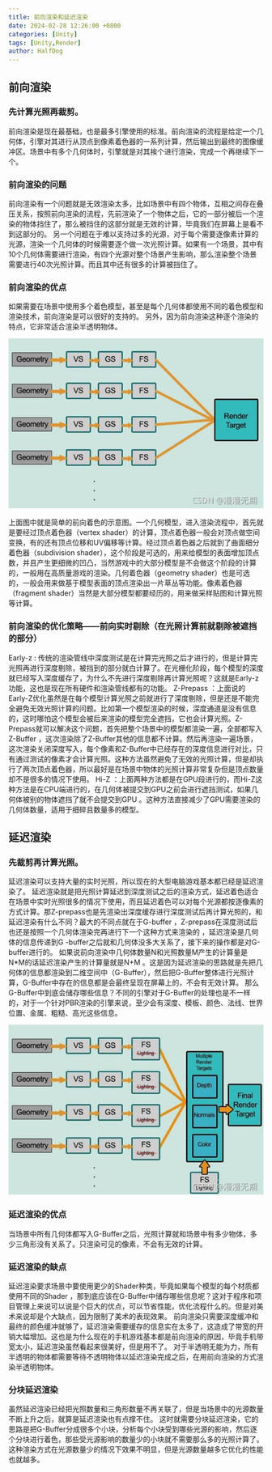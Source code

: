 ```yaml
---
title: 前向渲染和延迟渲染
date: 2024-02-28 12:26:00 +0800
categories: [Unity]
tags: [Unity,Render]
author: HalfDog
---
```


## 前向渲染

### 先计算光照再裁剪。
前向渲染是现在最基础，也是最多引擎使用的标准。前向渲染的流程是给定一个几何体，引擎对其进行从顶点到像素着色器的一系列计算，然后输出到最终的图像缓冲区。场景中有多个几何体时，引擎就是对其挨个进行渲染，完成一个再继续下一个。

### 前向渲染的问题
前向渲染有一个问题就是无效渲染太多，比如场景中有四个物体，互相之间存在叠压关系，按照前向渲染的流程，先前渲染了一个物体之后，它的一部分被后一个渲染的物体挡住了，那么被挡住的这部分就是无效的计算，毕竟我们在屏幕上是看不到这部分的。
另一个问题在于难以支持过多的光源，对于每个需要逐像素计算的光源，渲染一个几何体的时候需要逐个做一次光照计算。如果有一个场景，其中有10个几何体需要进行渲染，有四个光源对整个场景产生影响，那么渲染整个场景需要进行40次光照计算。而且其中还有很多的计算被挡住了。

### 前向渲染的优点
如果需要在场景中使用多个着色模型，甚至是每个几何体都使用不同的着色模型和渲染技术，前向渲染是可以很好的支持的。
另外，因为前向渲染这种逐个渲染的特点，它非常适合渲染半透明物体。

![image](/assets/images/2024-02-28/1369799-20240228122452841-1820473812.jpg)

上面图中就是简单的前向着色的示意图。一个几何模型，进入渲染流程中，首先就是要经过顶点着色器（vertex shader）的计算，顶点着色器一般会对顶点做空间变换，有的还有顶点位移和UV偏移等计算。经过顶点着色器之后就到了曲面细分着色器（subdivision shader），这个阶段是可选的，用来给模型的表面增加顶点数，并且产生更细微的凹凸，当然游戏中的大部分模型是不会做这个阶段的计算的，一般用在高质量游戏的渲染。几何着色器（geometry shader）也是可选的，一般会用来做基于模型表面的顶点渲染出一片草丛等功能。像素着色器（fragment shader）当然是大部分模型都要经历的，用来做采样贴图和计算光照等计算。

### 前向渲染的优化策略——前向实时剔除（在光照计算前就剔除被遮挡的部分）
Early-z : 传统的渲染管线中深度测试是在计算完光照之后才进行的，但是计算完光照再进行深度剔除，被挡到的部分就白计算了。在光栅化阶段，每个模型的深度就已经写入深度缓存了，为什么不先进行深度剔除再计算光照呢？这就是Early-z功能，这也是现在所有硬件和渲染管线都有的功能。
Z-Prepass ：上面说的Early-Z优化虽然是在每个模型计算光照之前就进行了深度剔除，但是还是不能完全避免无效光照计算的问题。比如第一个模型渲染的时候，深度通道是没有信息的，这时哪怕这个模型会被后来渲染的模型完全遮挡，它也会计算光照。Z-Prepass就可以解决这个问题，首先把整个场景中的模型都渲染一遍，全部都写入Z-Buffer ，这次渲染除了Z-Buffer其他的信息都不计算。然后再渲染一遍场景，这次渲染关闭深度写入，每个像素和Z-Buffer中已经存在的深度信息进行对比，只有通过测试的像素才会计算光照。这种方法虽然避免了无效的光照计算，但是却执行了两次顶点着色器，所以最好是在场景中物体的光照计算非常复杂但是顶点数量却不是很多的情况下使用。
Hi-Z ：上面两种方法都是在GPU段进行的，而Hi-Z这种方法是在CPU端进行的，在几何体被提交到GPU之前会进行遮挡测试，如果几何体被别的物体遮挡了就不会提交到GPU 。这种方法直接减少了GPU需要渲染的几何体数量，适用于细碎且数量多的模型。

## 延迟渲染

### 先裁剪再计算光照。
延迟渲染可以支持大量的实时光照，所以现在的大型电脑游戏基本都已经是延迟渲染了。
延迟渲染就是把光照计算延迟到深度测试之后的渲染方式，延迟着色适合在场景中实时光照很多的情况下使用，而且延迟着色可以对每个光源都按逐像素的方式计算。那Z-prepass也是先渲染出深度缓存进行深度测试后再计算光照的，和延迟渲染有什么不同？最大的不同点就在于G-buffer ，Z-prepass在深度测试后也还是按照一个几何体渲染完再进行下一个这种方式来渲染的 ，延迟渲染是几何体的信息传递到G -buffer之后就和几何体没多大关系了，接下来的操作都是对G-buffer进行的。
如果说前向渲染中几何体数量N和光照数量M产生的计算量是N*M的话延迟渲染产生的计算量就是N+M 。这是因为延迟渲染的思路就是先把几何体的信息都渲染到二维空间中（G-Buffer），然后把G-Buffer整体进行光照计算，G-Buffer中存在的信息都是会最终呈现在屏幕上的，不会有无效计算。
那么G-Buffer中到底会储存哪些信息？不同的引擎对于G-Buffer的处理也是不一样的，对于一个针对PBR渲染的引擎来说，至少会有深度、模板、颜色、法线、世界位置、金属、粗糙、高光这些信息。

![image](/assets/images/2024-02-28/1369799-20240228122517718-851112864.jpg)

### 延迟渲染的优点
当场景中所有几何体都写入G-Buffer之后，光照计算就和场景中有多少物体，多少三角形没有关系了。只渲染可见的像素，不会有无效的计算。

### 延迟渲染的缺点
延迟渲染要求场景中要使用更少的Shader种类，毕竟如果每个模型的每个材质都使用不同的Shader ，那到底应该在G-Buffer中储存哪些信息呢？这对于程序和项目管理上来说可以说是个巨大的优点，可以节省性能，优化流程什么的。但是对美术来说却是个大缺点，因为限制了美术的表现效果。
前向渲染只需要深度缓冲和最终的颜色缓冲就够了，延迟渲染需要缓存的信息实在太多了，这造成了带宽的开销大幅增加。这也是为什么现在的手机游戏基本都是前向渲染的原因，毕竟手机带宽太小，延迟渲染虽然看起来很美好，但是用不了。
对于半透明无能为力，所有半透明的物体都需要等待不透明物体以延迟渲染完成之后，在用前向渲染的方式渲染半透明物体。

### 分块延迟渲染
虽然延迟渲染已经把光照数量和三角形数量不再关联了，但是当场景中的光源数量不断上升之后，就算是延迟渲染也有点撑不住。
这时就需要分块延迟渲染，它的思路是把G-Buffer分成很多个小块，分析每个小块受到哪些光源的影响，然后逐个分块进行着色，那些受光源影响的数量少的小块就不需要那么多的光照计算了。这种渲染方式在光源数量少的情况下效果不明显，但是光源数量越多它优化的性能也就越多。